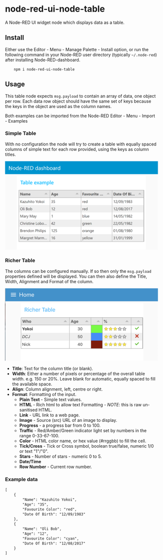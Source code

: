 node-red-ui-node-table
======================

A Node-RED UI widget node which displays data as a table.

## Install

Either use the Editor - Menu - Manage Palette - Install option, or run the following command in your Node-RED user directory (typically `~/.node-red`) after installing Node-RED-dashboard.

        npm i node-red-ui-node-table

## Usage

This table node expects `msg.payload` to contain an array of data, one object per row.
Each data row object should have the same set of keys because the keys in the object are used as the column names.

Both examples can be imported from the Node-RED Editor - Menu - Import - Examples

### Simple Table

With no configuration the node will try to create a table with equally spaced columns of simple text for each row provided, using the keys as column titles.

![screenshot](screenshot.png)

### Richer Table

The columns can be configured manually. If so then only the `msg.payload` properties defined will be displayed. You can then also define the Title, Width, Alignment and Format of the column.

![screenshot2](screenshot2.png)

 - **Title**: Text for the column title (or blank).
 - **Width**: Either a number of pixels or percentage of the overall table width. e.g. 150 or 20%. Leave blank for automatic, equally spaced to fill the available space.
 - **Align**: Column alignment, left, centre or right.
 - **Format**: Formatting of the input.
   - **Plain Text** - Simple text values.
   - **HTML** - Rich html to allow text Formatting - *NOTE*: this is raw un-sanitised HTML.
   - **Link** - URL link to a web page.
   - **Image** - Source (src) URL of an image to display.
   - **Progress** - a progress bar from 0 to 100.
   - **Traffic** - Red/Amber/Green indicator light set by numbers in the range 0-33-67-100.
   - **Color** - HTML color name, or hex value (#rrggbb) to fill the cell.
   - **Tick/Cross** - Tick or Cross symbol, boolean true/false, numeric 1/0 or text "1"/"0".
   - **Stars** - Number of stars - numeric 0 to 5.
   - **Date/Time**
   - **Row Number** - Current row number.


### Example data

```
[
    {
        "Name": "Kazuhito Yokoi",
        "Age": "35",
        "Favourite Color": "red",
        "Date Of Birth": "12/09/1983"
    },
    {
        "Name": "Oli Bob",
        "Age": "12",
        "Favourite Color": "cyan",
        "Date Of Birth": "12/08/2017"
    }
]
```
